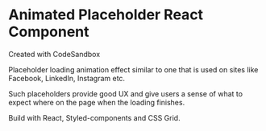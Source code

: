 # Animated Placeholder React Component
Created with CodeSandbox

Placeholder loading animation effect similar to one that is used on sites like Facebook, LinkedIn, Instagram etc.

Such placeholders provide good UX and give users a sense of what to expect where on the page when the loading finishes.

Build with React, Styled-components and CSS Grid.
